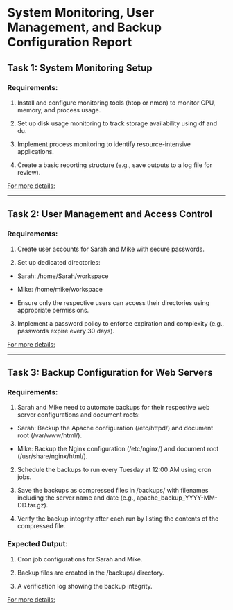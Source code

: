 # System Monitoring, User Management, and Backup Configuration Report

## Task 1: System Monitoring Setup

### Requirements:

1. Install and configure monitoring tools (htop or nmon) to monitor CPU, memory, and process usage.

2. Set up disk usage monitoring to track storage availability using df and du.

3. Implement process monitoring to identify resource-intensive applications.

4. Create a basic reporting structure (e.g., save outputs to a log file for review).

[For more details: ](https://github.com/ranyabrkumar/Linux_Assignment_HeroVired/blob/main/Task1/SystemMonitoring.md)


---

## Task 2: User Management and Access Control

### Requirements:

1. Create user accounts for Sarah and Mike with secure passwords.

2. Set up dedicated directories: 

- Sarah: /home/Sarah/workspace

- Mike: /home/mike/workspace

 - Ensure only the respective users can access their directories using appropriate permissions.

3. Implement a password policy to enforce expiration and complexity (e.g., passwords expire every 30 days).

[For more details: ](https://github.com/ranyabrkumar/Linux_Assignment_HeroVired/blob/main/Task2/UserManagement.md)

---

## Task 3: Backup Configuration for Web Servers
### Requirements:

1. Sarah and Mike need to automate backups for their respective web server configurations and document roots: 

- Sarah: Backup the Apache configuration (/etc/httpd/) and document root (/var/www/html/).

- Mike: Backup the Nginx configuration (/etc/nginx/) and document root (/usr/share/nginx/html/).

2.  Schedule the backups to run every Tuesday at 12:00 AM using cron jobs.

3. Save the backups as compressed files in /backups/ with filenames including the server name and date (e.g., apache_backup_YYYY-MM-DD.tar.gz).

4. Verify the backup integrity after each run by listing the contents of the compressed file.

### Expected Output:

1. Cron job configurations for Sarah and Mike.

2. Backup files are created in the /backups/ directory.

3.  A verification log showing the backup integrity.

[For more details:](https://github.com/ranyabrkumar/Linux_Assignment_HeroVired/blob/main/Task3/BackUp_ReadMe.md)


